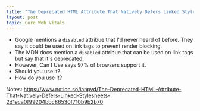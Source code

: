 ```yaml
---
title: "The Deprecated HTML Attribute That Natively Defers Linked Stylesheets"
layout: post
topic: Core Web Vitals
---
```


- Google mentions a `disabled` attribue that I'd never heard of before. They say it could be used on link tags to prevent render blocking.
- The MDN docs mention a `disabled` attribue that can be used on link tags but say that it's deprecated.
- However, Can I Use says 97% of browsers support it.
- Should you use it?
- How do you use it?

Notes:
https://www.notion.so/ianpvd/The-Deprecated-HTML-Attribute-That-Natively-Defers-Linked-Stylesheets-2d1eca0f99204bbc86530f710b9b2b70
